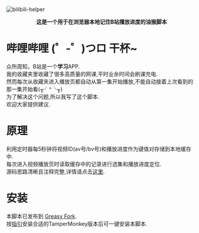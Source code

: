 ![bilibili-helper](https://socialify.git.ci/yungyu16/bilibili-helper/image?description=1&descriptionEditable=Bilibili%E5%88%B7%E8%AF%BE%E7%9C%8B%E7%89%87%E5%B0%8F%E5%8A%A9%E6%89%8B&language=1&logo=https%3A%2F%2Fraw.githubusercontent.com%2Fyungyu16%2Fcdn%2Fmaster%2Favatar.png&owner=1&pattern=Circuit%20Board&theme=Light)

<p align="center">
    <b>这是一个用于在浏览器本地记住B站播放进度的油猴脚本</b>
</p>

# 哔哩哔哩 (゜-゜)つロ 干杯~
众所周知，B站是一个**学习**APP.   
我的收藏夹里收藏了很多高质量的网课,平时业余时间会刷课充电.    
然而每次从收藏夹进入播放页都自动从第一集开始播放,不能自动接着上次看到的那一集开始看(╥╯^╰╥)    
为了解决这个问题,所以我写了这个脚本.     
欢迎大家提供建议.

# 原理
利用定时器每5秒钟将视频ID(av号/bv号)和播放进度作为键值对存储到本地缓存中.   
每次进入视频播放页时读取缓存中的记录进行选集和播放进度定位.     
源码思路清晰且注释完整,详情请点击[这里](index.js).

# 安装
本脚本已发布到 [Greasy Fork](https://greasyfork.org/zh-CN/scripts/416450-bilibili%E8%AE%B0%E4%BD%8F%E6%92%AD%E6%94%BE%E8%BF%9B%E5%BA%A6).    
按[指引](http://www.tampermonkey.net/)安装合适的TamperMonkey版本后可一键安装本脚本.


